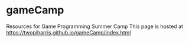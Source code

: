 # gameCamp
Resources for Game Programming Summer Camp
This page is hosted at 
https://twopiharris.github.io/gameCamp/index.html


